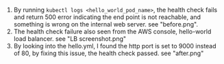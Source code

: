 1. By running `kubectl logs <hello_world_pod_name>`, the health check fails and return 500 error indicating the end point is not reachable, and something is wrong on the internal web server.
   see "before.png".
2. The health check failure also seen from the AWS console, hello-world load balancer. see "LB screenshot.png"
3. By looking into the hello.yml, I found the http port is set to 9000 instead of 80, by fixing this issue, the health check passed. see "after.png"

